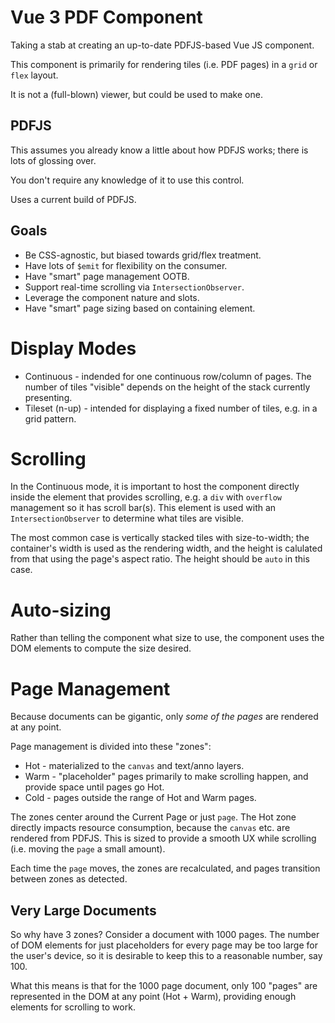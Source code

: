 # Vue 3 PDF Component

Taking a stab at creating an up-to-date PDFJS-based Vue JS component.

This component is primarily for rendering tiles (i.e. PDF pages) in a `grid` or `flex` layout.

It is not a (full-blown) viewer, but could be used to make one.

## PDFJS

This assumes you already know a little about how PDFJS works; there is lots of glossing over.

You don't require any knowledge of it to use this control.

Uses a current build of PDFJS.

## Goals

* Be CSS-agnostic, but biased towards grid/flex treatment.
* Have lots of `$emit` for flexibility on the consumer.
* Have  "smart" page management OOTB.
* Support real-time scrolling via `IntersectionObserver`.
* Leverage the component nature and slots.
* Have "smart" page sizing based on containing element.

# Display Modes

* Continuous - indended for one continuous row/column of pages.  The number of tiles "visible" depends on the height of the stack currently presenting.
* Tileset (n-up) - intended for displaying a fixed number of tiles, e.g. in a grid pattern.

# Scrolling

In the Continuous mode, it is important to host the component directly inside the element that provides scrolling,
e.g. a `div` with `overflow` management so it has scroll bar(s).  This element is used with an `IntersectionObserver`
to determine what tiles are visible.

The most common case is vertically stacked tiles with size-to-width; the container's width is used as the rendering width, and the height is calulated from that using the page's aspect ratio.  The height should be `auto` in this case.

# Auto-sizing

Rather than telling the component what size to use, the component uses the DOM elements to compute the size desired.

# Page Management

Because documents can be gigantic, only *some of the pages* are rendered at any point.

Page management is divided into these "zones":

* Hot - materialized to the `canvas` and text/anno layers.
* Warm - "placeholder" pages primarily to make scrolling happen, and provide space until pages go Hot.
* Cold - pages outside the range of Hot and Warm pages.

The zones center around the Current Page or just `page`.  The Hot zone directly impacts
resource consumption, because the `canvas` etc. are rendered from PDFJS.  This is sized
to provide a smooth UX while scrolling (i.e. moving the `page` a small amount).

Each time the `page` moves, the zones are recalculated, and pages transition between zones as detected.

## Very Large Documents

So why have 3 zones?  Consider a document with 1000 pages.  The number of DOM elements for just placeholders
for every page may be too large for the user's device, so it is desirable to keep this to a reasonable number,
say 100.

What this means is that for the 1000 page document, only 100 "pages" are represented in the DOM at any point (Hot + Warm), providing enough
elements for scrolling to work.